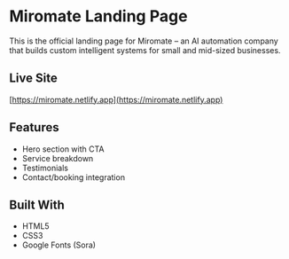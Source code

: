 # Miromate Landing Page

This is the official landing page for Miromate – an AI automation company that builds custom intelligent systems for small and mid-sized businesses.

## Live Site
[https://miromate.netlify.app](https://miromate.netlify.app)

## Features
- Hero section with CTA
- Service breakdown
- Testimonials
- Contact/booking integration

## Built With
- HTML5
- CSS3
- Google Fonts (Sora)
